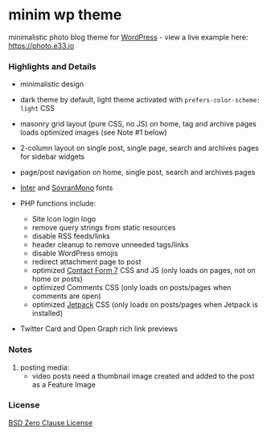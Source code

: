 # minim wp theme

minimalistic photo blog theme for [WordPress](https://wordpress.org) - view a live example here: https://photo.e33.io

### Highlights and Details

- minimalistic design

- dark theme by default, light theme activated with `prefers-color-scheme: light` CSS

- masonry grid layout (pure CSS, no JS) on home, tag and archive pages loads optimized images (see Note #1 below)

- 2-column layout on single post, single page, search and archives pages for sidebar widgets

- page/post navigation on home, single post, search and archives pages

- [Inter](https://rsms.me/inter) and [SovranMono](https://github.com/e33io/sovran-fonts/tree/main/SovranMono) fonts

- PHP functions include:
	- Site Icon login logo
	- remove query strings from static resources
	- disable RSS feeds/links
	- header cleanup to remove unneeded tags/links
	- disable WordPress emojis
	- redirect attachment page to post
	- optimized [Contact Form 7](https://contactform7.com) CSS and JS (only loads on pages, not on home or posts)
	- optimized Comments CSS (only loads on posts/pages when comments are open)
	- optimized [Jetpack](https://wordpress.org/plugins/jetpack) CSS (only loads on posts/pages when Jetpack is installed)

- Twitter Card and Open Graph rich link previews

### Notes

1) posting media:
	- video posts need a thumbnail image created and added to the post as a Feature Image

### License
[BSD Zero Clause License](https://github.com/e33io/minim-wp-theme/blob/main/LICENSE)
